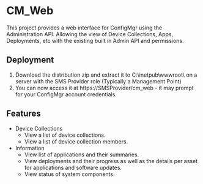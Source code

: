 # CM_Web

This project provides a web interface for ConfigMgr using the Administration API. Allowing the view of Device Collections, Apps, Deployments, etc with the existing built in Admin API and permissions.

## Deployment
 1. Download the distribution zip and extract it to C:\inetpub\wwwroot\ on a server with the SMS Provider role (Typically a Management Point)
 2. You can now access it at https://SMSProvider/cm_web - it may prompt for your ConfigMgr account credentials.

## Features
 - Device Collections
   - View a list of device collections.
   - View a list of device collection members.
 - Information
   - View list of applications and their summaries.
   - View deployments and their progress as well as the details per asset for applications and software updates.
   - View status of system components.

